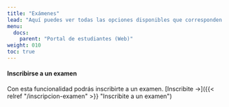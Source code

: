 ```yaml
---
title: "Exámenes"
lead: "Aquí puedes ver todas las opciones disponibles que corresponden a los exámenes."
menu:
  docs:
    parent: "Portal de estudiantes (Web)"
weight: 010
toc: true
---
```


#### Inscribirse a un examen

Con esta funcionalidad podrás inscribirte a un examen. [Inscribite →]({{< relref "/inscripcion-examen" >}} "Inscribite a un examen")
